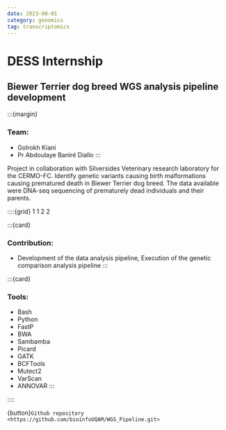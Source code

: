 ```yaml
---
date: 2023-08-01
category: genomics
tag: transcriptomics
---
```

# DESS Internship

## Biewer Terrier dog breed WGS analysis pipeline development

:::{margin}
### Team:
* Golrokh Kiani
* Pr Abdoulaye Baniré Diallo
:::

Project in collaboration with Silversides Veterinary research laboratory for the CERMO-FC. Identify genetic variants causing birth malformations causing prematured death in Biewer Terrier dog breed. The data available were DNA-seq sequencing of prematurely dead individuals and their parents.



::::{grid} 1 1 2 2

:::{card}

### Contribution:
* Development of the data analysis pipeline, Execution of the genetic comparison analysis pipeline
:::

:::{card}

### Tools:
* Bash
* Python
* FastP
* BWA
* Sambamba
* Picard
* GATK
* BCFTools
* Mutect2
* VarScan
* ANNOVAR
:::

::::

{button}`Github repository <https://github.com/bioinfoUQAM/WGS_Pipeline.git>`